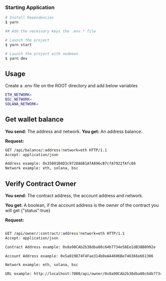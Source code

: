 ### Starting Application

```bash
# Install Dependencies
$ yarn

## Add the necessary Keys the .env.* file

# Launch the project
$ yarn start

# Launch the project with nodemon
$ yarn dev
```

## Usage

Create a .env file on the ROOT directory and add below variables

```bash
ETH_NETWORK=
BSC_NETWORK=
SOLANA_NETWORK=
```

## Get wallet balance

**You send:** The address and network.
**You get:** An address balance.

**Request:**

```bash
GET /api/balance/:address?network=eth HTTP/1.1
Accept: application/json

Address example: 0x35801B4D3c9728A6B1AfA896cB7cfA7922fAfc88
Network example: eth, solana, bsc
```

## Verify Contract Owner

**You send:** The contract address, the account address and network.

**You get:** A boolean, if the account address is the owner of the contract you will get {"status":true}

**Request:**

```bash

GET /api/owner/:contract/:address?network=eth HTTP/1.1
Accept: application/json

Contract Address example: 0x8a90CAb2b38dba80c64b7734e58Ee1dB38B8992e

Account Address example: 0x5a019874F4Fae314b0eAA4606Be746366e661306

Network example: eth, solana, bsc

URL example: http://localhost:7000/api/owner/0x8a90CAb2b38dba80c64b7734e58Ee1dB38B8992e/0x5a019874F4Fae314b0eAA4606Be746366e661306?network=eth

```
